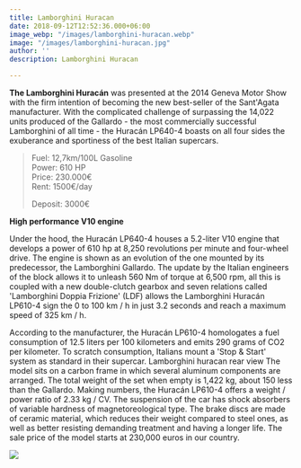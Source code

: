 ```yaml
---
title: Lamborghini Huracan
date: 2018-09-12T12:52:36.000+06:00
image_webp: "/images/lamborghini-huracan.webp"
image: "/images/lamborghini-huracan.jpg"
author: ''
description: Lamborghini Huracan

---
```

**The Lamborghini Huracán** was presented at the 2014 Geneva Motor Show with the firm intention of becoming the new best-seller of the Sant'Agata manufacturer. With the complicated challenge of surpassing the 14,022 units produced of the Gallardo - the most commercially successful Lamborghini of all time - the Huracán LP640-4 boasts on all four sides the exuberance and sportiness of the best Italian supercars.

> Fuel: 12,7km/100L Gasoline  
> Power: 610 HP  
> Price: 230.000€  
> Rent: 1500€/day
>
> Deposit: 3000€

**High performance V10 engine**

Under the hood, the Huracán LP640-4 houses a 5.2-liter V10 engine that develops a power of 610 hp at 8,250 revolutions per minute and four-wheel drive. The engine is shown as an evolution of the one mounted by its predecessor, the Lamborghini Gallardo. The update by the Italian engineers of the block allows it to unleash 560 Nm of torque at 6,500 rpm, all this is coupled with a new double-clutch gearbox and seven relations called 'Lamborghini Doppia Frizione' (LDF) allows the Lamborghini Huracán LP610-4 sign the 0 to 100 km / h in just 3.2 seconds and reach a maximum speed of 325 km / h. 

According to the manufacturer, the Huracán LP610-4 homologates a fuel consumption of 12.5 liters per 100 kilometers and emits 290 grams of CO2 per kilometer. To scratch consumption, Italians mount a 'Stop & Start' system as standard in their supercar. Lamborghini huracan rear view The model sits on a carbon frame in which several aluminum components are arranged. The total weight of the set when empty is 1,422 kg, about 150 less than the Gallardo. Making numbers, the Huracán LP610-4 offers a weight / power ratio of 2.33 kg / CV. The suspension of the car has shock absorbers of variable hardness of magnetoreological type. The brake discs are made of ceramic material, which reduces their weight compared to steel ones, as well as better resisting demanding treatment and having a longer life. The sale price of the model starts at 230,000 euros in our country.

![](/images/boton.png)